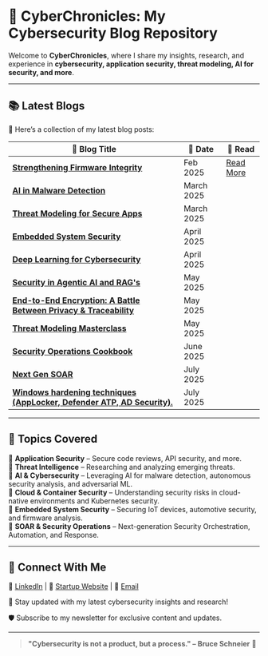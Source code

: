 # 🚀 CyberChronicles: My Cybersecurity Blog Repository

Welcome to **CyberChronicles**, where I share my insights, research, and experience in **cybersecurity, application security, threat modeling, AI for security, and more**.

---
## 📚 **Latest Blogs**

📌 Here’s a collection of my latest blog posts:

| 🔗 Blog Title | 📅 Date | 📖 Read |
|--------------|--------|--------|
| **[Strengthening Firmware Integrity](#)** | Feb 2025 | [Read More](https://github.com/tanishqborse/Security-Blogs/blob/main/Strengthening%20Firmware%20Integrity.md) |
| **[AI in Malware Detection](#)** | March 2025 | [](#) |
| **[Threat Modeling for Secure Apps](#)** | March 2025 | [](#) |
| **[Embedded System Security](#)** | April 2025 | [](#) |
| **[Deep Learning for Cybersecurity](#)** | April 2025 | [](#) |
| **[Security in Agentic AI and RAG's](#)** | May 2025 | [](#) |
| **[End-to-End Encryption: A Battle Between Privacy & Traceability](#)** | May 2025 | [](#) |
| **[Threat Modeling Masterclass](#)** | May 2025 | [](#) |
| **[Security Operations Cookbook](#)** | June 2025 | [](#) |
| **[Next Gen SOAR](#)** | July 2025 | [](#) |
| **[Windows hardening techniques (AppLocker, Defender ATP, AD Security).](#)** | July 2025 | [](#) |
---

## 📌 **Topics Covered**

🔹 **Application Security** – Secure code reviews, API security, and more.  
🔹 **Threat Intelligence** – Researching and analyzing emerging threats.  
🔹 **AI & Cybersecurity** – Leveraging AI for malware detection, autonomous security analysis, and adversarial ML.  
🔹 **Cloud & Container Security** – Understanding security risks in cloud-native environments and Kubernetes security.  
🔹 **Embedded System Security** – Securing IoT devices, automotive security, and firmware analysis.  
🔹 **SOAR & Security Operations** – Next-generation Security Orchestration, Automation, and Response.  

---

## 🎯 **Connect With Me**

💼 [LinkedIn](https://www.linkedin.com/in/tanishqborse/) | 🔗 [Startup Website](https://camasecurity.com/) | 📧 [Email](tb7223@rit.edu)

📢 Stay updated with my latest cybersecurity insights and research!

🛡️ Subscribe to my newsletter for exclusive content and updates.

---

> **"Cybersecurity is not a product, but a process." – Bruce Schneier** 🚀
